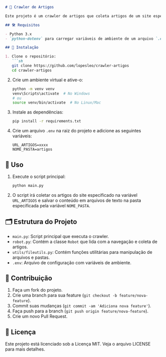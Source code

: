 

```markdown
# 📰 Crawler de Artigos

Este projeto é um crawler de artigos que coleta artigos de um site específico e salva o conteúdo em arquivos de texto.

## 🛠️ Requisitos

- Python 3.x
- `python-dotenv` para carregar variáveis de ambiente de um arquivo `.env`

## 🚀 Instalação

1. Clone o repositório:
   ```sh
   git clone https://github.com/lopesleo/crawler-artigos
   cd crawler-artigos
   ```

2. Crie um ambiente virtual e ative-o:
   ```sh
   python -m venv venv
   venv\Scripts\activate  # No Windows
   # ou
   source venv/bin/activate  # No Linux/Mac
   ```

3. Instale as dependências:
   ```sh
   pip install -r requirements.txt
   ```

4. Crie um arquivo `.env` na raiz do projeto e adicione as seguintes variáveis:
   ```
   URL_ARTIGOS=xxxx
   NOME_PASTA=artigos
   ```

## 📖 Uso

1. Execute o script principal:
   ```sh
   python main.py
   ```

2. O script irá coletar os artigos do site especificado na variável `URL_ARTIGOS` e salvar o conteúdo em arquivos de texto na pasta especificada pela variável `NOME_PASTA`.

## 🗂️ Estrutura do Projeto

- `main.py`: Script principal que executa o crawler.
- `robot.py`: Contém a classe `Robot` que lida com a navegação e coleta de artigos.
- `utils/fileutils.py`: Contém funções utilitárias para manipulação de arquivos e pastas.
- `.env`: Arquivo de configuração com variáveis de ambiente.

## 🤝 Contribuição

1. Faça um fork do projeto.
2. Crie uma branch para sua feature (`git checkout -b feature/nova-feature`).
3. Commit suas mudanças (`git commit -am 'Adiciona nova feature'`).
4. Faça push para a branch (`git push origin feature/nova-feature`).
5. Crie um novo Pull Request.

## 📄 Licença

Este projeto está licenciado sob a Licença MIT. Veja o arquivo LICENSE para mais detalhes.
```

